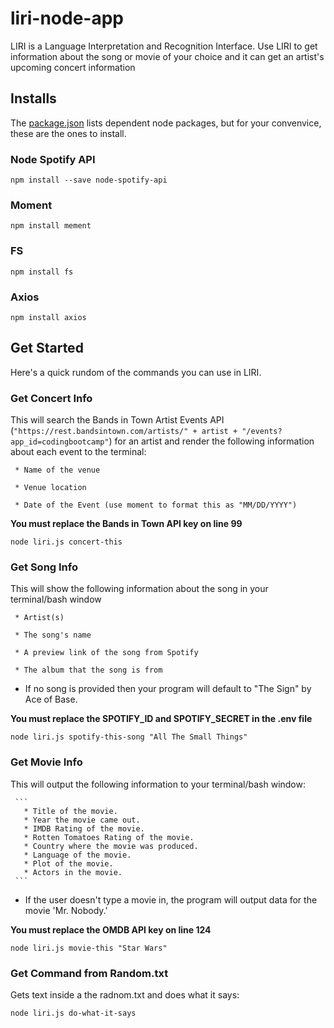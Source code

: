 # liri-node-app

LIRI is a Language Interpretation and Recognition Interface.
Use LIRI to get information about the song or movie of your
choice and it can get an artist's upcoming concert information

## Installs

The [package.json](https://github.com/Meggin/liri-node-app/blob/master/package.json)
lists dependent node packages, but for your convenvice, these are the ones to install.

### Node Spotify API

`npm install --save node-spotify-api`

### Moment

`npm install mement`

### FS

`npm install fs`

### Axios

`npm install axios`

## Get Started

Here's a quick rundom of the commands you can use in LIRI.

### Get Concert Info

This will search the Bands in Town Artist Events API (`"https://rest.bandsintown.com/artists/" + artist + "/events?app_id=codingbootcamp"`) for an artist and render the following information about each event to the terminal:

     * Name of the venue

     * Venue location

     * Date of the Event (use moment to format this as "MM/DD/YYYY")

**You must replace the Bands in Town API key on line 99**

`node liri.js concert-this`

### Get Song Info

This will show the following information about the song in your terminal/bash window

     * Artist(s)

     * The song's name

     * A preview link of the song from Spotify

     * The album that the song is from

   * If no song is provided then your program will default to "The Sign" by Ace of Base.

   **You must replace the SPOTIFY_ID and SPOTIFY_SECRET in the .env file**

`node liri.js spotify-this-song "All The Small Things"`

### Get Movie Info

This will output the following information to your terminal/bash window:

     ```
       * Title of the movie.
       * Year the movie came out.
       * IMDB Rating of the movie.
       * Rotten Tomatoes Rating of the movie.
       * Country where the movie was produced.
       * Language of the movie.
       * Plot of the movie.
       * Actors in the movie.
     ```

   * If the user doesn't type a movie in, the program will output data for the movie 'Mr. Nobody.'

   **You must replace the OMDB API key on line 124**

`node liri.js movie-this "Star Wars"`

### Get Command from Random.txt

Gets text inside a the radnom.txt and does what it says:

`node liri.js do-what-it-says`

